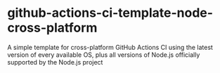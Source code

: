 # github-actions-ci-template-node-cross-platform
A simple template for cross-platform GitHub Actions CI using the latest version of every available OS, plus all versions of Node.js officially supported by the Node.js project
